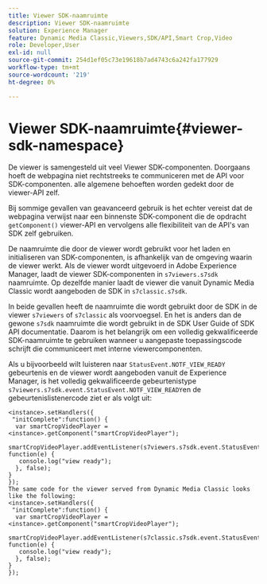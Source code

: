 ```yaml
---
title: Viewer SDK-naamruimte
description: Viewer SDK-naamruimte
solution: Experience Manager
feature: Dynamic Media Classic,Viewers,SDK/API,Smart Crop,Video
role: Developer,User
exl-id: null
source-git-commit: 254d1ef05c73e19618b7ad4743c6a242fa177929
workflow-type: tm+mt
source-wordcount: '219'
ht-degree: 0%

---
```


# Viewer SDK-naamruimte{#viewer-sdk-namespace}

De viewer is samengesteld uit veel Viewer SDK-componenten. Doorgaans hoeft de webpagina niet rechtstreeks te communiceren met de API voor SDK-componenten. alle algemene behoeften worden gedekt door de viewer-API zelf.

Bij sommige gevallen van geavanceerd gebruik is het echter vereist dat de webpagina verwijst naar een binnenste SDK-component die de opdracht `getComponent()` viewer-API en vervolgens alle flexibiliteit van de API&#39;s van SDK zelf gebruiken.

De naamruimte die door de viewer wordt gebruikt voor het laden en initialiseren van SDK-componenten, is afhankelijk van de omgeving waarin de viewer werkt. Als de viewer wordt uitgevoerd in Adobe Experience Manager, laadt de viewer SDK-componenten in `s7viewers.s7sdk` naamruimte. Op dezelfde manier laadt de viewer die vanuit Dynamic Media Classic wordt aangeboden de SDK in `s7classic.s7sdk`.

In beide gevallen heeft de naamruimte die wordt gebruikt door de SDK in de viewer `s7viewers` of `s7classic` als voorvoegsel. En het is anders dan de gewone `s7sdk` naamruimte die wordt gebruikt in de SDK User Guide of SDK API documentatie. Daarom is het belangrijk om een volledig gekwalificeerde SDK-naamruimte te gebruiken wanneer u aangepaste toepassingscode schrijft die communiceert met interne viewercomponenten.

Als u bijvoorbeeld wilt luisteren naar `StatusEvent.NOTF_VIEW_READY` gebeurtenis en de viewer wordt aangeboden vanuit de Experience Manager, is het volledig gekwalificeerde gebeurtenistype `s7viewers.s7sdk.event.StatusEvent.NOTF_VIEW_READY`en de gebeurtenislistenercode ziet er als volgt uit:

```
<instance>.setHandlers({ 
 "initComplete":function() { 
  var smartCropVideoPlayer = <instance>.getComponent("smartCropVideoPlayer"); 
   smartCropVideoPlayer.addEventListener(s7viewers.s7sdk.event.StatusEvent.NOTF_VIEW_READY, function(e) { 
   console.log("view ready"); 
  }, false); 
} 
}); 
The same code for the viewer served from Dynamic Media Classic looks like the following: 
<instance>.setHandlers({ 
 "initComplete":function() { 
  var smartCropVideoPlayer = <instance>.getComponent("smartCropVideoPlayer"); 
   smartCropVideoPlayer.addEventListener(s7classic.s7sdk.event.StatusEvent.NOTF_VIEW_READY, function(e) { 
   console.log("view ready"); 
  }, false); 
} 
});
```
